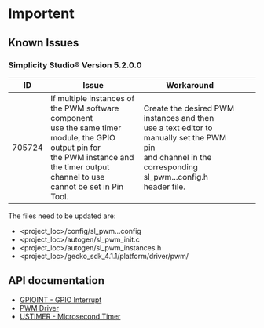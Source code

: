 # Importent

## Known Issues
### Simplicity Studio® Version 5.2.0.0

| ID | Issue | Workaround |  |  |
|---|---|---|---|---|
| 705724 | If multiple instances of the PWM software component <br>use the same timer module, the GPIO output pin for <br>the PWM instance and the timer output channel to use <br>cannot be set in Pin Tool. | Create the desired PWM instances and then <br>use a text editor to manually set the PWM pin <br>and channel in the corresponding <br>sl_pwm...config.h header file. |  |  |

The files need to be updated are:
- <project_loc>/config/sl_pwm...config
- <project_loc>/autogen/sl_pwm_init.c
- <project_loc>/autogen/sl_pwm_instances.h
- <project_loc>/gecko_sdk_4.1.1/platform/driver/pwm/

## API documentation

- [GPIOINT - GPIO Interrupt](https://docs.silabs.com/gecko-platform/4.1/driver/api/group-gpioint)
- [PWM Driver](https://docs.silabs.com/gecko-platform/4.1/driver/api/group-pwm)
- [USTIMER - Microsecond Timer](https://docs.silabs.com/gecko-platform/4.1/driver/api/group-ustimer)